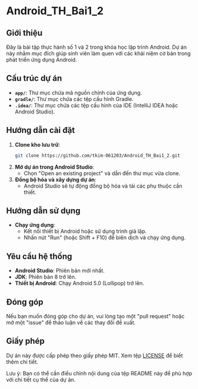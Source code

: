 # Android_TH_Bai1_2

## Giới thiệu
Đây là bài tập thực hành số 1 và 2 trong khóa học lập trình Android. Dự án này nhằm mục đích giúp sinh viên làm quen với các khái niệm cơ bản trong phát triển ứng dụng Android.

## Cấu trúc dự án
- **`app/`**: Thư mục chứa mã nguồn chính của ứng dụng.
- **`gradle/`**: Thư mục chứa các tệp cấu hình Gradle.
- **`.idea/`**: Thư mục chứa các tệp cấu hình của IDE (IntelliJ IDEA hoặc Android Studio).

## Hướng dẫn cài đặt
1. **Clone kho lưu trữ**:
   ```bash
   git clone https://github.com/tkim-061203/Android_TH_Bai1_2.git
   ```
2. **Mở dự án trong Android Studio**:
   - Chọn "Open an existing project" và dẫn đến thư mục vừa clone.
3. **Đồng bộ hóa và xây dựng dự án**:
   - Android Studio sẽ tự động đồng bộ hóa và tải các phụ thuộc cần thiết.

## Hướng dẫn sử dụng
- **Chạy ứng dụng**:
  - Kết nối thiết bị Android hoặc sử dụng trình giả lập.
  - Nhấn nút "Run" (hoặc Shift + F10) để biên dịch và chạy ứng dụng.

## Yêu cầu hệ thống
- **Android Studio**: Phiên bản mới nhất.
- **JDK**: Phiên bản 8 trở lên.
- **Thiết bị Android**: Chạy Android 5.0 (Lollipop) trở lên.

## Đóng góp
Nếu bạn muốn đóng góp cho dự án, vui lòng tạo một "pull request" hoặc mở một "issue" để thảo luận về các thay đổi đề xuất.

## Giấy phép
Dự án này được cấp phép theo giấy phép MIT. Xem tệp [LICENSE](LICENSE) để biết thêm chi tiết.

Lưu ý: Bạn có thể cần điều chỉnh nội dung của tệp README này để phù hợp với chi tiết cụ thể của dự án. 
